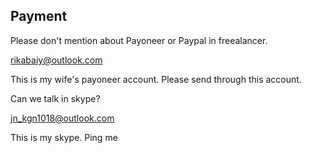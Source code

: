 ## Payment

Please don't mention about Payoneer or Paypal in freealancer.  

rikabaiy@outlook.com  

This is my wife's payoneer account.  Please send through this account. 



Can we talk in skype?

jn_kgn1018@outlook.com  
 
This is my skype. Ping me


